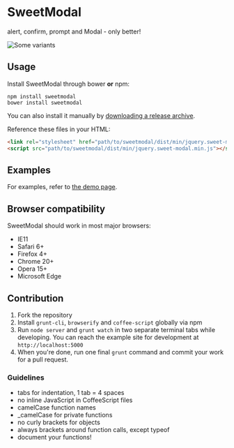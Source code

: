 # SweetModal

alert, confirm, prompt and Modal - only better!

![Some variants](http://bfx.re/faYw/sweetModal-overview.png)

## Usage

Install SweetModal through bower **or** npm:

    npm install sweetmodal
    bower install sweetmodal
    
You can also install it manually by [downloading a release archive](https://github.com/adeptoas/sweet-modal/releases).

Reference these files in your HTML:

```html
<link rel="stylesheet" href="path/to/sweetmodal/dist/min/jquery.sweet-modal.min.css" />
<script src="path/to/sweetmodal/dist/min/jquery.sweet-modal.min.js"></script>
```

## Examples

For examples, refer to [the demo page](http://sweet-modal.adepto.as).

## Browser compatibility

SweetModal should work in most major browsers:

- IE11
- Safari 6+
- Firefox 4+
- Chrome 20+
- Opera 15+
- Microsoft Edge

## Contribution

1. Fork the repository
2. Install `grunt-cli`, `browserify` and `coffee-script` globally via npm
3. Run `node server` and `grunt watch` in two separate terminal tabs while developing. You can reach the example site for development at `http://localhost:5000`
4. When you're done, run one final `grunt` command and commit your work for a pull request.

### Guidelines

- tabs for indentation, 1 tab = 4 spaces
- no inline JavaScript in CoffeeScript files
- camelCase function names
- _camelCase for private functions
- no curly brackets for objects
- always brackets around function calls, except typeof
- document your functions!


